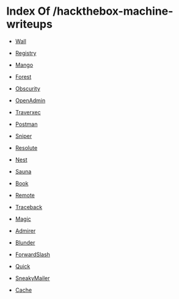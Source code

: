# Index Of /hackthebox-machine-writeups
- [Wall]()

- [Registry]()

- [Mango]()

- [Forest]()

- [Obscurity]()

- [OpenAdmin]()

- [Traverxec]()

- [Postman]()

- [Sniper]()

- [Resolute]()

- [Nest]()

- [Sauna]()

- [Book]()

- [Remote]()

- [Traceback]()

- [Magic]()

- [Admirer]()

- [Blunder]()

- [ForwardSlash]()

- [Quick]()

- [SneakyMailer]()

- [Cache]()